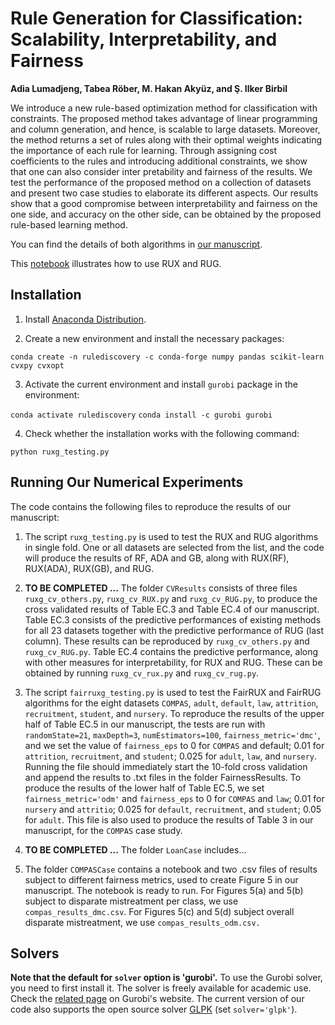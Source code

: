 # Rule Generation for Classification: Scalability, Interpretability, and Fairness

**Adia Lumadjeng, Tabea Röber, M. Hakan Akyüz, and Ş. Ilker Birbil**


We introduce a new rule-based optimization method for classification with constraints. The proposed method
takes advantage of linear programming and column generation, and hence, is scalable to large datasets. Moreover, the method returns a set of rules along with their optimal weights indicating the importance of each rule for learning. Through assigning cost coefficients to the rules and introducing additional constraints, we show that one can also consider inter pretability and fairness of the results. We test the performance of the proposed method on a collection of datasets and present two case studies to elaborate its different aspects. Our results show that a good compromise between interpretability and fairness on the one side, and accuracy on the other side, can be obtained by the proposed rule-based learning method.

You can find the details of both algorithms in [our manuscript](https://arxiv.org/abs/2104.10751).

This [notebook](RuleDiscovery.ipynb) illustrates how to use RUX and RUG.

## Installation

 1. Install [Anaconda Distribution](https://www.anaconda.com/products/individual).

 2. Create a new environment and install the necessary packages:

 `conda create -n rulediscovery -c conda-forge numpy pandas scikit-learn cvxpy cvxopt`

 3. Activate the current environment and install `gurobi` package in the environment:

 `conda activate rulediscovery`
 `conda install -c gurobi gurobi`

 4. Check whether the installation works with the following command:

 `python ruxg_testing.py`

## Running Our Numerical Experiments

The code contains the following files to reproduce the results of our manuscript:

1. The script `ruxg_testing.py` is used to test the RUX and RUG algorithms in single fold. One or all datasets are selected from the list, and the code will produce the results of RF, ADA and GB, along with RUX(RF), RUX(ADA), RUX(GB), and RUG.
 
2. **TO BE COMPLETED ...** The folder `CVResults` consists of three files `ruxg_cv_others.py`, `ruxg_cv_RUX.py` and `ruxg_cv_RUG.py`, to produce the cross validated results of Table EC.3 and Table EC.4 of our manuscript. Table EC.3 consists of the predictive performances of existing methods for all 23 datasets together with the predictive performance of RUG (last column). These results can be reproduced by `ruxg_cv_others.py` and `ruxg_cv_RUG.py`. Table EC.4 contains the predictive performance, along with other measures for interpretability, for RUX and RUG. These can be obtained by running `ruxg_cv_rux.py` and `ruxg_cv_rug.py`. 

 2. The script `fairruxg_testing.py` is used to test the FairRUX and FairRUG algorithms for the eight datasets `COMPAS`, `adult`, `default`, `law`, `attrition`, `recruitment`, `student`, and `nursery`. To reproduce the results of the upper half of Table EC.5 in our manuscript, the tests are run with `randomState=21`, `maxDepth=3`, `numEstimators=100`, `fairness_metric='dmc'`, and we set the value of `fairness_eps` to 0 for `COMPAS` and default; 0.01 for `attrition`, `recruitment`, and `student`; 0.025 for `adult`, `law`, and `nursery`. Running the file should immediately start the 10-fold cross validation and append the results to .txt files in the folder FairnessResults. To produce the results of the lower half of Table EC.5, we set `fairness_metric='odm'` and `fairness_eps` to 0 for `COMPAS` and `law`; 0.01 for `nursery` and `attritio`; 0.025 for `default`, `recruitment`, and `student`; 0.05 for `adult`. This file is also used to produce the results of Table 3 in our manuscript, for the `COMPAS` case study.

 3. **TO BE COMPLETED ...** The folder `LoanCase` includes...

 4. The folder `COMPASCase` contains a notebook and two .csv files of results subject to different fairness metrics, used to create Figure 5 in our manuscript. The notebook is ready to run. For Figures 5(a) and 5(b) subject to disparate mistreatment per class, we use `compas_results_dmc.csv`. For Figures 5(c) and 5(d) subject overall disparate mistreatment, we use `compas_results_odm.csv.`

## Solvers

**Note that the default for `solver` option is 'gurobi'.** To use the Gurobi solver, you need to first install
it. The solver is freely available for academic use. Check the [related page](https://www.gurobi.com/academia/academic-program-and-licenses/)
on Gurobi's website. The current version of our code also supports the open source solver [GLPK](https://www.gnu.org/software/glpk/) (set `solver='glpk'`).
